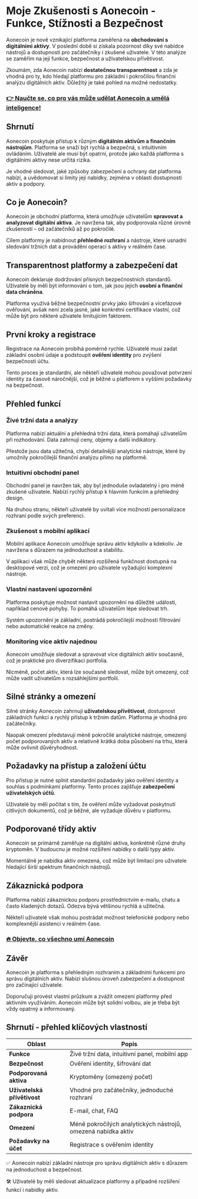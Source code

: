 # Moje Zkušenosti s Aonecoin - Funkce, Stížnosti a Bezpečnost
 

Aonecoin je nově vznikající platforma zaměřená na **obchodování s digitálními aktivy**. V poslední době si získala pozornost díky své nabídce nástrojů a dostupnosti pro začátečníky i zkušené uživatele. V této analýze se zaměřím na její funkce, bezpečnost a uživatelskou přívětivost.

Zkoumám, zda Aonecoin nabízí **dostatečnou transparentnost** a zda je vhodná pro ty, kdo hledají platformu pro základní i pokročilou finanční analýzu digitálních aktiv. Důležitý je také pohled na možné nedostatky.

### [👉 Naučte se, co pro vás může udělat Aonecoin a umělá inteligence!](https://tinyurl.com/2am8wqa3)
## Shrnutí

Aonecoin poskytuje přístup k různým **digitálním aktivům a finančním nástrojům**. Platforma se snaží být rychlá a bezpečná, s intuitivním ovládáním. Uživatelé ale musí být opatrní, protože jako každá platforma s digitálními aktivy nese určitá rizika.

Je vhodné sledovat, jaké způsoby zabezpečení a ochrany dat platforma nabízí, a uvědomovat si limity její nabídky, zejména v oblasti dostupnosti aktiv a podpory.

## Co je Aonecoin?

Aonecoin je obchodní platforma, která umožňuje uživatelům **spravovat a analyzovat digitální aktiva**. Je navržena tak, aby podporovala různé úrovně zkušeností – od začátečníků až po pokročilé.

Cílem platformy je nabídnout **přehledné rozhraní** a nástroje, které usnadní sledování tržních dat a provádění operací s aktivy v reálném čase.

## Transparentnost platformy a zabezpečení dat

Aonecoin deklaruje dodržování přísných bezpečnostních standardů. Uživatelé by měli být informováni o tom, jak jsou jejich **osobní a finanční data chráněna**.

Platforma využívá běžné bezpečnostní prvky jako šifrování a vícefázové ověřování, avšak není zcela jasné, jaké konkrétní certifikace vlastní, což může být pro některé uživatele limitujícím faktorem.

## První kroky a registrace

Registrace na Aonecoin probíhá poměrně rychle. Uživatelé musí zadat základní osobní údaje a podstoupit **ověření identity** pro zvýšení bezpečnosti účtu.

Tento proces je standardní, ale někteří uživatelé mohou považovat potvrzení identity za časově náročnější, což je běžné u platforem s vyššími požadavky na bezpečnost.

## Přehled funkcí

### Živé tržní data a analýzy

Platforma nabízí aktuální a přehledná tržní data, která pomáhají uživatelům při rozhodování. Data zahrnují ceny, objemy a další indikátory.

Přestože jsou data užitečná, chybí detailnější analytické nástroje, které by umožnily pokročilejší finanční analýzu přímo na platformě.

### Intuitivní obchodní panel

Obchodní panel je navržen tak, aby byl jednoduše ovladatelný i pro méně zkušené uživatele. Nabízí rychlý přístup k hlavním funkcím a přehledný design.

Na druhou stranu, někteří uživatelé by uvítali více možností personalizace rozhraní podle svých preferencí.

### Zkušenost s mobilní aplikací

Mobilní aplikace Aonecoin umožňuje správu aktiv kdykoliv a kdekoliv. Je navržena s důrazem na jednoduchost a stabilitu.

V aplikaci však může chybět některá rozšířená funkčnost dostupná na desktopové verzi, což je omezení pro uživatele vyžadující komplexní nástroje.

### Vlastní nastavení upozornění

Platforma poskytuje možnost nastavit upozornění na důležité události, například cenové pohyby. To pomáhá uživatelům lépe sledovat trh.

Systém upozornění je základní, postrádá pokročilejší možnosti filtrování nebo automatické reakce na změny.

### Monitoring více aktiv najednou

Aonecoin umožňuje sledovat a spravovat více digitálních aktiv současně, což je praktické pro diverzifikaci portfolia.

Nicméně, počet aktiv, která lze současně sledovat, může být omezený, což může vadit uživatelům s rozsáhlejšími portfolii.

## Silné stránky a omezení

Silné stránky Aonecoin zahrnují **uživatelskou přívětivost**, dostupnost základních funkcí a rychlý přístup k tržním datům. Platforma je vhodná pro začátečníky.

Naopak omezení představují méně pokročilé analytické nástroje, omezený počet podporovaných aktiv a relativně krátká doba působení na trhu, která může ovlivnit důvěryhodnost.

## Požadavky na přístup a založení účtu

Pro přístup je nutné splnit standardní požadavky jako ověření identity a souhlas s podmínkami platformy. Tento proces zajišťuje **zabezpečení uživatelských účtů**.

Uživatelé by měli počítat s tím, že ověření může vyžadovat poskytnutí citlivých dokumentů, což je běžné, ale vyžaduje důvěru v platformu.

## Podporované třídy aktiv

Aonecoin se primárně zaměřuje na digitální aktiva, konkrétně různé druhy kryptoměn. V budoucnu je možné rozšíření nabídky o další typy aktiv.

Momentálně je nabídka aktiv omezená, což může být limitací pro uživatele hledající širší spektrum finančních nástrojů.

## Zákaznická podpora

Platforma nabízí zákaznickou podporu prostřednictvím e-mailu, chatu a často kladených dotazů. Odezva bývá většinou rychlá a užitečná.

Někteří uživatelé však mohou postrádat možnost telefonické podpory nebo komplexnější asistenci v reálném čase.

### [🔥 Objevte, co všechno umí Aonecoin](https://tinyurl.com/2am8wqa3)
## Závěr

Aonecoin je platforma s přehledným rozhraním a základními funkcemi pro správu digitálních aktiv. Nabízí slušnou úroveň zabezpečení a dostupnost pro začínající uživatele.

Doporučuji provést vlastní průzkum a zvážit omezení platformy před aktivním využíváním. Aonecoin může být solidní volbou, ale je třeba být vždy opatrný a informovaný.

## Shrnutí - přehled klíčových vlastností

| Oblast                     | Popis                                           |
|----------------------------|------------------------------------------------|
| **Funkce**                 | Živé tržní data, intuitivní panel, mobilní app |
| **Bezpečnost**             | Ověření identity, šifrování dat                 |
| **Podporovaná aktiva**     | Kryptoměny (omezený počet)                       |
| **Uživatelská přívětivost**| Vhodné pro začátečníky, jednoduché rozhraní    |
| **Zákaznická podpora**     | E-mail, chat, FAQ                               |
| **Omezení**                | Méně pokročilých analytických nástrojů, omezená nabídka aktiv |
| **Požadavky na účet**      | Registrace s ověřením identity                  |

✅ Aonecoin nabízí základní nástroje pro správu digitálních aktiv s důrazem na jednoduchost a bezpečnost.

🛠️ Uživatelé by měli sledovat aktualizace platformy a případné rozšíření funkcí i nabídky aktiv.